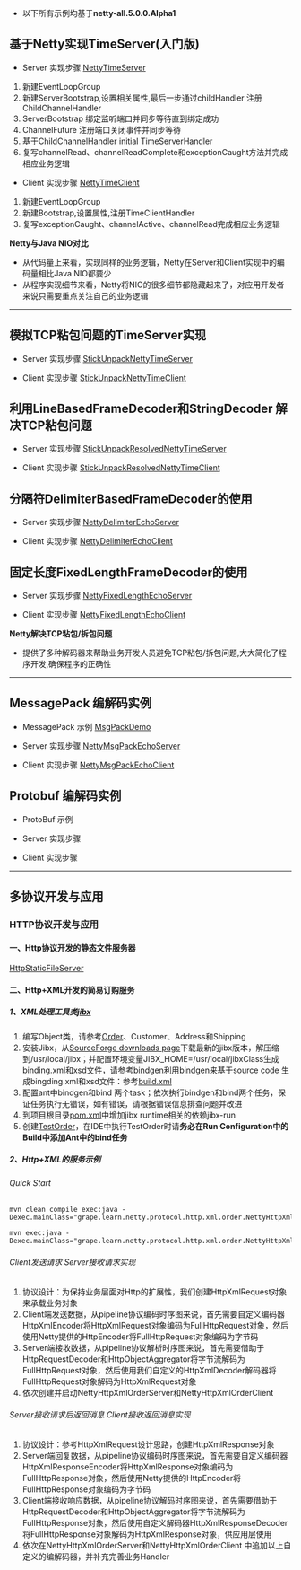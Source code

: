 * 以下所有示例均基于**netty-all.5.0.0.Alpha1**

## 基于Netty实现TimeServer(入门版)

* Server 实现步骤  [NettyTimeServer](src/main/java/grape/learn/netty/NettyTimeServer.java)

1. 新建EventLoopGroup
2. 新建ServerBootstrap,设置相关属性,最后一步通过childHandler 注册ChildChannelHandler
3. ServerBootstrap 绑定监听端口并同步等待直到绑定成功
4. ChannelFuture 注册端口关闭事件并同步等待
5. 基于ChildChannelHandler initial TimeServerHandler
6. 复写channelRead、channelReadComplete和exceptionCaught方法并完成相应业务逻辑

* Client 实现步骤  [NettyTimeClient](src/main/java/grape/learn/netty/NettyTimeClient.java)

1. 新建EventLoopGroup
2. 新建Bootstrap,设置属性,注册TimeClientHandler
3. 复写exceptionCaught、channelActive、channelRead完成相应业务逻辑

**Netty与Java NIO对比**

* 从代码量上来看，实现同样的业务逻辑，Netty在Server和Client实现中的编码量相比Java NIO都要少
* 从程序实现细节来看，Netty将NIO的很多细节都隐藏起来了，对应用开发者来说只需要重点关注自己的业务逻辑


***


<div id="stickunpackresolved"></div>

## 模拟TCP粘包问题的TimeServer实现

* Server 实现步骤 [StickUnpackNettyTimeServer](src/main/java/grape/learn/netty/StickUnpackNettyTimeServer.java)

* Client 实现步骤 [StickUnpackNettyTimeClient](src/main/java/grape/learn/netty/StickUnpackNettyTimeClient.java)

## 利用LineBasedFrameDecoder和StringDecoder 解决TCP粘包问题

* Server 实现步骤 [StickUnpackResolvedNettyTimeServer](src/main/java/grape/learn/netty/StickUnpackResolvedNettyTimeServer.java)

* Client 实现步骤 [StickUnpackResolvedNettyTimeClient](src/main/java/grape/learn/netty/StickUnpackResolvedNettyTimeClient.java)


## 分隔符DelimiterBasedFrameDecoder的使用

* Server 实现步骤 [NettyDelimiterEchoServer](src/main/java/grape/learn/netty/codec/NettyDelimiterEchoServer.java)

* Client 实现步骤 [NettyDelimiterEchoClient](src/main/java/grape/learn/netty/codec/NettyDelimiterEchoClient.java)

## 固定长度FixedLengthFrameDecoder的使用

* Server 实现步骤 [NettyFixedLengthEchoServer](src/main/java/grape/learn/netty/codec/NettyFixedLengthEchoServer.java)

* Client 实现步骤 [NettyFixedLengthEchoClient](src/main/java/grape/learn/netty/codec/NettyFixedLengthEchoClient.java)

**Netty解决TCP粘包/拆包问题**

* 提供了多种解码器来帮助业务开发人员避免TCP粘包/拆包问题,大大简化了程序开发,确保程序的正确性

***

<div id="codec-messagepack"></div>

## MessagePack 编解码实例

* MessagePack 示例 [MsgPackDemo](src/main/java/grape/learn/netty/codec/msgpack/MsgPackDemo.java)

* Server 实现步骤 [NettyMsgPackEchoServer](src/main/java/grape/learn/netty/codec/msgpack/NettyMsgPackEchoServer.java)

* Client 实现步骤 [NettyMsgPackEchoClient](src/main/java/grape/learn/netty/codec/msgpack/NettyMsgPackEchoClient.java)


## Protobuf 编解码实例

* ProtoBuf 示例

* Server 实现步骤

* Client 实现步骤

***

## 多协议开发与应用

<div id="protocol-http"></div>

### HTTP协议开发与应用

#### 一、Http协议开发的静态文件服务器

  [HttpStaticFileServer](src/main/java/grape/learn/netty/protocol/http/file/HttpStaticFileServer.java)
  
#### 二、Http+XML开发的简易订购服务 

##### 1、XML处理工具类[jibx](http://jibx.sourceforge.net/getting-started.html)

1. 编写Object类，请参考[Order](src/main/java/grape/learn/netty/protocol/http/xml/Order.java)、Customer、Address和Shipping
1. 安装Jibx，从[SourceForge downloads page](https://sourceforge.net/projects/jibx/files/)下载最新的jibx版本，解压缩到/usr/local/jibx；并配置环境变量JIBX_HOME=/usr/local/jibxClass生成binding.xml和xsd文件，请参考[bindgen](http://jibx.sourceforge.net/fromcode/bindgen.html)利用[bindgen](http://jibx.sourceforge.net/fromcode/bindgen.html)来基于source code 生成bingding.xml和xsd文件：参考[build.xml](build.xml)
1. 配置ant中bindgen和bind 两个task；依次执行bindgen和bind两个任务，保证任务执行无错误，如有错误，请根据错误信息排查问题并改进
1. 到项目根目录[pom.xml](pom.xml)中增加jibx runtime相关的依赖jibx-run
1. 创建[TestOrder](src/main/java/grape/learn/netty/protocol/http/xml/TestOrder.java)，在IDE中执行TestOrder时请**务必在Run Configuration中的Build中添加Ant中的bind任务**
    
##### 2、Http+XML的服务示例

###### Quick Start
```jshelllanguage
mvn clean compile exec:java -Dexec.mainClass="grape.learn.netty.protocol.http.xml.order.NettyHttpXmlOrderServer"

mvn exec:java -Dexec.mainClass="grape.learn.netty.protocol.http.xml.order.NettyHttpXmlOrderClient"
```
  
###### Client发送请求 Server接收请求实现

1. 协议设计：为保持业务层面对Http的扩展性，我们创建HttpXmlRequest对象来承载业务对象
1. Client端发送数据，从pipeline协议编码时序图来说，首先需要自定义编码器HttpXmlEncoder将HttpXmlRequest对象编码为FullHttpRequest对象，然后使用Netty提供的HttpEncoder将FullHttpRequest对象编码为字节码
1. Server端接收数据，从pipeline协议解析时序图来说，首先需要借助于HttpRequestDecoder和HttpObjectAggregator将字节流解码为FullHttpRequest对象，然后使用我们自定义的HttpXmlDecoder解码器将FullHttpRequest对象解码为HttpXmlRequest对象
1. 依次创建并启动NettyHttpXmlOrderServer和NettyHttpXmlOrderClient
    
###### Server接收请求后返回消息 Client接收返回消息实现

1. 协议设计：参考HttpXmlRequest设计思路，创建HttpXmlResponse对象
1. Server端回复数据，从pipeline协议编码时序图来说，首先需要自定义编码器HttpXmlResponseEncoder将HttpXmlResponse对象编码为FullHttpResponse对象，然后使用Netty提供的HttpEncoder将FullHttpResponse对象编码为字节码
1. Client端接收响应数据，从pipeline协议解码时序图来说，首先需要借助于HttpRequestDecoder和HttpObjectAggregator将字节流解码为FullHttpResponse对象，然后使用自定义解码器HttpXmlResponseDecoder将FullHttpResponse对象解码为HttpXmlResponse对象，供应用层使用
1. 依次在NettyHttpXmlOrderServer和NettyHttpXmlOrderClient 中追加以上自定义的编解码器，并补充完善业务Handler
